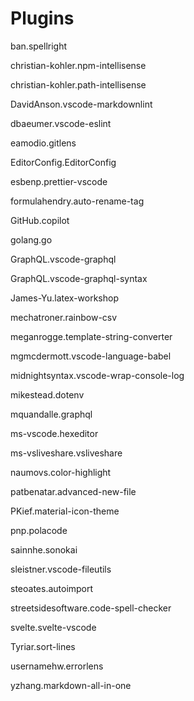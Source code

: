 # Plugins

ban.spellright

christian-kohler.npm-intellisense

christian-kohler.path-intellisense

DavidAnson.vscode-markdownlint

dbaeumer.vscode-eslint

eamodio.gitlens

EditorConfig.EditorConfig

esbenp.prettier-vscode

formulahendry.auto-rename-tag

GitHub.copilot

golang.go

GraphQL.vscode-graphql

GraphQL.vscode-graphql-syntax

James-Yu.latex-workshop

mechatroner.rainbow-csv

meganrogge.template-string-converter

mgmcdermott.vscode-language-babel

midnightsyntax.vscode-wrap-console-log

mikestead.dotenv

mquandalle.graphql

ms-vscode.hexeditor

ms-vsliveshare.vsliveshare

naumovs.color-highlight

patbenatar.advanced-new-file

PKief.material-icon-theme

pnp.polacode

sainnhe.sonokai

sleistner.vscode-fileutils

steoates.autoimport

streetsidesoftware.code-spell-checker

svelte.svelte-vscode

Tyriar.sort-lines

usernamehw.errorlens

yzhang.markdown-all-in-one
